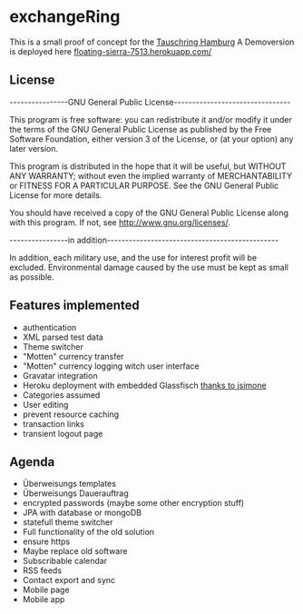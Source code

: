 exchangeRing
============
This is a small proof of concept for the [Tauschring Hamburg](http://www.tauschring-hamburg.org/)
A Demoversion is deployed here [floating-sierra-7513.herokuapp.com/](https://floating-sierra-7513.herokuapp.com/)

License
-------
----------------GNU General Public License--------------------------------

This program is free software: you can redistribute it and/or modify
it under the terms of the GNU General Public License as published by
the Free Software Foundation, either version 3 of the License, or
(at your option) any later version.

This program is distributed in the hope that it will be useful,
but WITHOUT ANY WARRANTY; without even the implied warranty of
MERCHANTABILITY or FITNESS FOR A PARTICULAR PURPOSE.  See the
GNU General Public License for more details.

You should have received a copy of the GNU General Public License
along with this program.  If not, see <http://www.gnu.org/licenses/>.

----------------in addition-----------------------------------------------

In addition, each military use, and the use for interest profit will be
excluded.
Environmental damage caused by the use must be kept as small as possible.


Features implemented
--------------------
- authentication
- XML parsed test data
- Theme switcher
- "Motten" currency transfer
- "Motten" currency logging witch user interface
- Gravatar integration
- Heroku deployment with embedded Glassfisch [thanks to jsimone](https://github.com/jsimone/embeddedGlassfishSample)
- Categories assumed
- User editing
- prevent resource caching
- transaction links
- transient logout page


Agenda
--------------
- Überweisungs templates
- Überweisungs Dauerauftrag
- encrypted passwords (maybe some other encryption stuff)
- JPA with database or mongoDB
- statefull theme switcher
- Full functionality of the old solution
- ensure https
- Maybe replace old software
- Subscribable calendar
- RSS feeds
- Contact export and sync
- Mobile page
- Mobile app

